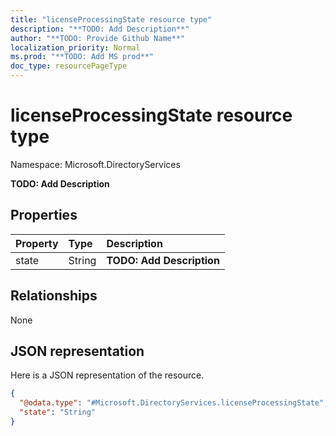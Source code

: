 ```yaml
---
title: "licenseProcessingState resource type"
description: "**TODO: Add Description**"
author: "**TODO: Provide Github Name**"
localization_priority: Normal
ms.prod: "**TODO: Add MS prod**"
doc_type: resourcePageType
---
```


# licenseProcessingState resource type


Namespace: Microsoft.DirectoryServices

**TODO: Add Description**

## Properties
|Property|Type|Description|
|:---|:---|:---|
|state|String|**TODO: Add Description**|

## Relationships
None

## JSON representation
Here is a JSON representation of the resource.
<!-- {
  "blockType": "resource",
  "@odata.type": "Microsoft.DirectoryServices.licenseProcessingState"
}
-->
``` json
{
  "@odata.type": "#Microsoft.DirectoryServices.licenseProcessingState",
  "state": "String"
}
```

